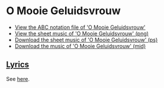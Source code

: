 # O Mooie Geluidsvrouw

 * [View the ABC notation file of 'O Mooie Geluidsvrouw'](12_o_mooie_geluidsvrouw.abc)
 * [View the sheet music of 'O Mooie Geluidsvrouw' (png)](12_o_mooie_geluidsvrouw.png)
 * [Download the sheet music of 'O Mooie Geluidsvrouw' (ps)](12_o_mooie_geluidsvrouw.ps)
 * [Download the music of 'O Mooie Geluidsvrouw' (mid)](http://www.richelbilderbeek.nl/SongOMooieGeluidsvrouw.mid)

## [Lyrics](12_o_mooie_geluidsvrouw.txt)

See [here](12_o_mooie_geluidsvrouw.txt).
